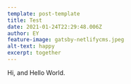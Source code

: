 ```yaml
---
template: post-template
title: Test
date: 2021-01-24T22:29:48.006Z
author: EY
feature-image: gatsby-netlifycms.jpeg
alt-text: happy
excerpt: together
---
```

Hi, and Hello World.